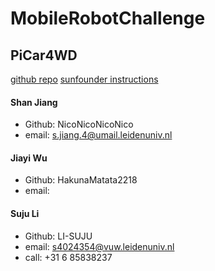 # MobileRobotChallenge
## PiCar4WD
[github repo](https://github.com/sunfounder/picar-4wd)
[sunfounder instructions](https://docs.sunfounder.com/projects/picar-4wd/en/latest/)
#### Shan Jiang
- Github: NicoNicoNicoNico
- email: s.jiang.4@umail.leidenuniv.nl
#### Jiayi Wu
- Github: HakunaMatata2218
- email: 
#### Suju Li
- Github: LI-SUJU
- email: s4024354@vuw.leidenuniv.nl
- call: ‪+31 6 85838237‬
